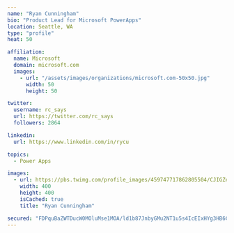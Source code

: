 ```yaml
---
name: "Ryan Cunningham"
bio: "Product Lead for Microsoft PowerApps"
location: Seattle, WA
type: "profile"
heat: 50

affiliation:
  name: Microsoft
  domain: microsoft.com
  images:
    - url: "/assets/images/organizations/microsoft.com-50x50.jpg"
      width: 50
      height: 50

twitter:
  username: rc_says
  url: https://twitter.com/rc_says
  followers: 2864

linkedin:
  url: https://www.linkedin.com/in/rycu

topics:
  - Power Apps

images:
  - url: https://pbs.twimg.com/profile_images/459747717862805504/CJIGZejd_400x400.png
    width: 400
    height: 400
    isCached: true
    title: "Ryan Cunningham"

secured: "FDPquBaZWTDucW0MOluMse1MOA/ld1b87JnbyGMu2NT1u5s4IcEIxHYg3HB6Cf+vGkssbljSvze4EeY0/MGC0uEGYcaV0GzYyG5diuuOhsYk+QgTewo9qLnFATSADls9A5UM2G8bEe3IEFCKZbL1PDUZi3j3I6jTx2obLBKFf2LXwGbBP/MZLTCR2evPVTyAu23QJcfoij/4YSmJRtPxiBXTZxwIW/Ox3wi/yJtaNcHNsG765+waxVl5sJjnyoe++ubdUaDxd/3r0oZz5DhRDMPbAiHWS3Uw/UGQ0tXFt3rsm5F6i87b45WU2zAWXo+rQjJuwUV+3+PBNhjdrwnlhWaXqArf8ik4M66oJAkwqazpomEq98AgWPo75RKGPfZcJWhJuP+SE16kBK9CrLqQGKjONGImAu+hVqXCoJkEDhg=;Lx8GzdFq4ruaVFyd9Ks1UA=="
---
```


